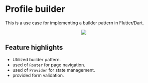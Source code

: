 # Profile builder

This is a use case for implementing a builder pattern in Flutter/Dart.

<p align="center">
  <img src="https://i.ibb.co/BfSQQLX/builder-flutter.gif"/>
</p>

## Feature highlights
- Utilized builder pattern.
- used of `Router` for page navigation.
- used of `Provider` for state management.
- provided form validation.
